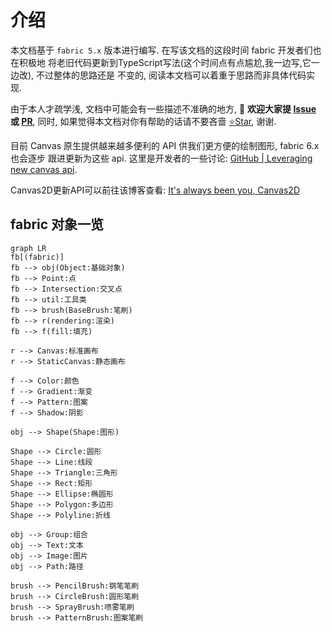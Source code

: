 # 介绍

本文档基于 `fabric 5.x` 版本进行编写. 在写该文档的这段时间 fabric 开发者们也在积极地
将老旧代码更新到TypeScript写法(这个时间点有点尴尬,我一边写,它一边改), 不过整体的思路还是
不变的, 阅读本文档可以着重于思路而非具体代码实现.

由于本人才疏学浅, 文档中可能会有一些描述不准确的地方, 👏 **欢迎大家提 [Issue](https://github.com/LiHowe/canvas/issues) 或 [PR](https://github.com/LiHowe/canvas/pulls)**, 
同时, 如果觉得本文档对你有帮助的话请不要吝啬 [⭐️Star](https://github.com/LiHowe/canvas), 谢谢.

目前 Canvas 原生提供越来越多便利的 API 供我们更方便的绘制图形, fabric 6.x 也会逐步
跟进更新为这些 api. 这里是开发者的一些讨论: [GitHub | Leveraging new canvas api](https://github.com/fabricjs/fabric.js/issues/8387).

Canvas2D更新API可以前往该博客查看: [It's always been you, Canvas2D](https://developer.chrome.com/blog/canvas2d/)

## fabric 对象一览

```mermaid
graph LR
fb[(fabric)]
fb --> obj(Object:基础对象)
fb --> Point:点
fb --> Intersection:交叉点
fb --> util:工具类
fb --> brush(BaseBrush:笔刷)
fb --> r(rendering:渲染)
fb --> f(fill:填充)

r --> Canvas:标准画布
r --> StaticCanvas:静态画布

f --> Color:颜色
f --> Gradient:渐变
f --> Pattern:图案
f --> Shadow:阴影

obj --> Shape(Shape:图形)

Shape --> Circle:圆形
Shape --> Line:线段
Shape --> Triangle:三角形
Shape --> Rect:矩形
Shape --> Ellipse:椭圆形
Shape --> Polygon:多边形
Shape --> Polyline:折线

obj --> Group:组合
obj --> Text:文本
obj --> Image:图片
obj --> Path:路径

brush --> PencilBrush:钢笔笔刷
brush --> CircleBrush:圆形笔刷
brush --> SprayBrush:喷雾笔刷
brush --> PatternBrush:图案笔刷
```
